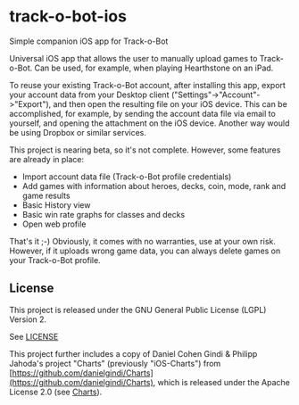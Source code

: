 # track-o-bot-ios
Simple companion iOS app for Track-o-Bot

Universal iOS app that allows the user to manually upload games to Track-o-Bot.
Can be used, for example, when playing Hearthstone on an iPad.

To reuse your existing Track-o-Bot account, after installing this app, export your account data from your Desktop client ("Settings"->"Account"->"Export"), and then open the resulting file on your iOS device. This can be accomplished, for example, by sending the account data file via email to yourself, and opening the attachment on the iOS device. Another way would be using Dropbox or similar services.

This project is nearing beta, so it's not complete. However, some features are already in place:

- Import account data file (Track-o-Bot profile credentials)
- Add games with information about heroes, decks, coin, mode, rank and game results
- Basic History view
- Basic win rate graphs for classes and decks
- Open web profile

That's it ;-) Obviously, it comes with no warranties, use at your own risk. However, if it uploads wrong game data, you can always delete games on your Track-o-Bot profile.

## License

This project is released under the GNU General Public License (LGPL) Version 2.

See [LICENSE](LICENSE)

This project further includes a copy of Daniel Cohen Gindi & Philipp Jahoda's project "Charts" (previously "iOS-Charts") from [https://github.com/danielgindi/Charts](https://github.com/danielgindi/Charts), which is released under the Apache License 2.0 (see [Charts](Charts)).